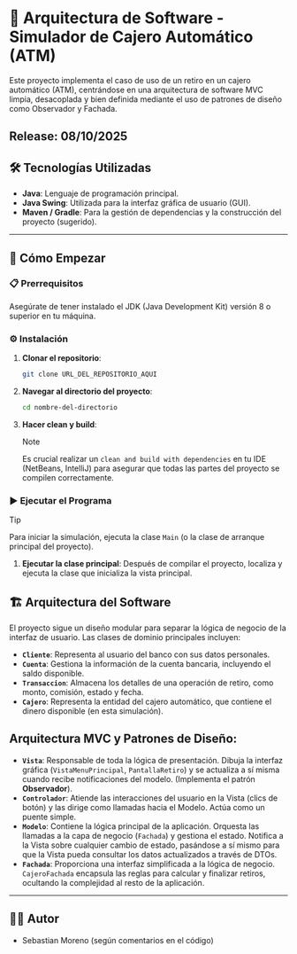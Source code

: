 # 🏦 Arquitectura de Software - Simulador de Cajero Automático (ATM)

Este proyecto implementa el caso de uso de un retiro en un cajero automático (ATM), centrándose en una arquitectura de software MVC limpia, desacoplada y bien definida mediante el uso de patrones de diseño como Observador y Fachada.

Release: 08/10/2025
---

## 🛠️ Tecnologías Utilizadas

* **Java**: Lenguaje de programación principal.
* **Java Swing**: Utilizada para la interfaz gráfica de usuario (GUI).
* **Maven / Gradle**: Para la gestión de dependencias y la construcción del proyecto (sugerido).

---

## 🚀 Cómo Empezar

### 📋 Prerrequisitos

Asegúrate de tener instalado el JDK (Java Development Kit) versión 8 o superior en tu máquina.

### ⚙️ Instalación

1.  **Clonar el repositorio**:
    ```bash
    git clone URL_DEL_REPOSITORIO_AQUI
    ```
2.  **Navegar al directorio del proyecto**:
    ```bash
    cd nombre-del-directorio
    ```
3.  **Hacer clean y build**:
    > [!NOTE]
    > Es crucial realizar un `clean and build with dependencies` en tu IDE (NetBeans, IntelliJ) para asegurar que todas las partes del proyecto se compilen correctamente.

### ▶️ Ejecutar el Programa

> [!TIP]
> Para iniciar la simulación, ejecuta la clase `Main` (o la clase de arranque principal del proyecto).

1.  **Ejecutar la clase principal**:
    Después de compilar el proyecto, localiza y ejecuta la clase que inicializa la vista principal.

## 🏗️ Arquitectura del Software

El proyecto sigue un diseño modular para separar la lógica de negocio de la interfaz de usuario. Las clases de dominio principales incluyen:

* **`Cliente`**: Representa al usuario del banco con sus datos personales.
* **`Cuenta`**: Gestiona la información de la cuenta bancaria, incluyendo el saldo disponible.
* **`Transaccion`**: Almacena los detalles de una operación de retiro, como monto, comisión, estado y fecha.
* **`Cajero`**: Representa la entidad del cajero automático, que contiene el dinero disponible (en esta simulación).


## Arquitectura MVC y Patrones de Diseño:
* **`Vista`**: Responsable de toda la lógica de presentación. Dibuja la interfaz gráfica (`VistaMenuPrincipal`, `PantallaRetiro`) y se actualiza a sí misma cuando recibe notificaciones del modelo. (Implementa el patrón **Observador**).
* **`Controlador`**: Atiende las interacciones del usuario en la Vista (clics de botón) y las dirige como llamadas hacia el Modelo. Actúa como un puente simple.
* **`Modelo`**: Contiene la lógica principal de la aplicación. Orquesta las llamadas a la capa de negocio (`Fachada`) y gestiona el estado. Notifica a la Vista sobre cualquier cambio de estado, pasándose a sí mismo para que la Vista pueda consultar los datos actualizados a través de DTOs.
* **`Fachada`**: Proporciona una interfaz simplificada a la lógica de negocio. `CajeroFachada` encapsula las reglas para calcular y finalizar retiros, ocultando la complejidad al resto de la aplicación.

---

## 👨‍💻 Autor
- Sebastian Moreno (según comentarios en el código)